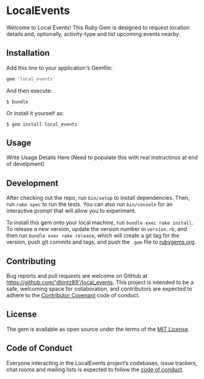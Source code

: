 # LocalEvents

Welcome to Local Events! This Ruby Gem is designed to request location details and, optionally, activity-type and list upcoming events nearby.

## Installation

Add this line to your application's Gemfile:

```ruby
gem 'local_events'
```

And then execute:

    $ bundle

Or install it yourself as:

    $ gem install local_events

## Usage

Write Usage Details Here (Need to populate this with real instructinos at end of develpment)

## Development

After checking out the repo, run `bin/setup` to install dependencies. Then, run `rake spec` to run the tests. You can also run `bin/console` for an interactive prompt that will allow you to experiment.

To install this gem onto your local machine, run `bundle exec rake install`. To release a new version, update the version number in `version.rb`, and then run `bundle exec rake release`, which will create a git tag for the version, push git commits and tags, and push the `.gem` file to [rubygems.org](https://rubygems.org).

## Contributing

Bug reports and pull requests are welcome on GitHub at https://github.com/'dhintz89'/local_events. This project is intended to be a safe, welcoming space for collaboration, and contributors are expected to adhere to the [Contributor Covenant](http://contributor-covenant.org) code of conduct.

## License

The gem is available as open source under the terms of the [MIT License](https://opensource.org/licenses/MIT).

## Code of Conduct

Everyone interacting in the LocalEvents project’s codebases, issue trackers, chat rooms and mailing lists is expected to follow the [code of conduct](https://github.com/'dhintz89'/local_events/blob/master/CODE_OF_CONDUCT.md).
